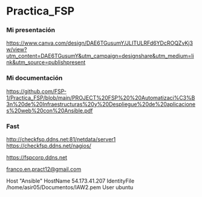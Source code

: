 # Practica_FSP
### Mi presentación
https://www.canva.com/design/DAE6TGusumY/JLITULRFd6YDcROQZvKj3w/view?utm_content=DAE6TGusumY&utm_campaign=designshare&utm_medium=link&utm_source=publishpresent

### Mi documentación
https://github.com/FSP-1/Practica_FSP/blob/main/PROJECT%20FSP%20%20Automatizaci%C3%B3n%20de%20Infraestructuras%20y%20Despliegue%20de%20aplicaciones%20web%20con%20Ansible.pdf


### Fast 
http://checkfsp.ddns.net:81/netdata/server1
https://checkfsp.ddns.net/nagios/

https://fspcorp.ddns.net

franco.en.pract12@gmail.com

  Host "Ansible"
  HostName 54.173.41.207
  IdentityFile /home/asir05/Documentos/IAW2.pem
  User ubuntu
